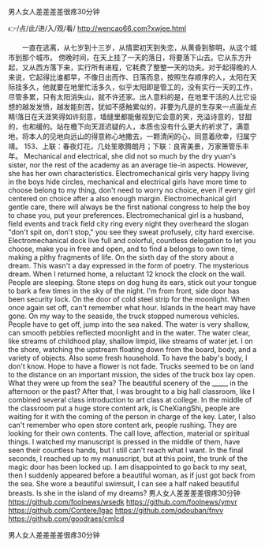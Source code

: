 
男人女人差差差差很疼30分钟




👉/点/此/进/入/观/看/ http://wencao66.com?xwjee.html




　　一直在逃离，从七岁到十三岁，从情窦初天到失恋，从黄昏到黎明，从这个城市到那个城市。
傍晚时间，在天上挂了一天的落日，将要落下山去。它从东方升起，又从西方落下来，实行所有进程，它耗费了整整一天的功夫。对于起得晚的人来说，它起得比谁都早，不像日出而作、日落而息，按照生存顺序的人，太阳在天际挂多久，他就要在地里忙活多久，似乎太阳即是管工的，没有实行一天的工作，尽管多累，只有太阳消失山，就不许还家。出人意料的是，在地里干活的人比它设想的越发发愤，越发能刻苦，犹如不感触累似的，非要为凡是的生存来一点画龙点睛!落日在天涯笑得如许刻意，墙缝里都能傲视到它会意的笑，充溢诗意的，甘甜的，也和缓的。站在檐下向天涯迟疑的人，本质也没有什么更大的祈求了，满意地，将本人的见地向远山的得意称心地撒去，一颗清闲的心，同意着欣幸，归属宁靖。
	153、上联：春夜灯花，几处笙歌腾朗月；下联：良宵美景，万家箫管乐丰年。
Mechanical and electrical, she did not so much by the dry yuan's sister, nor the rest of the academy as an average tie-in aspects.
However, she has her own characteristics.
Electromechanical girls very happy living in the boys hide circles, mechanical and electrical girls have more time to choose belong to my thing, don't need to worry no choice, even if every girl centered on choice after a also enough margin.
Electromechanical girl gentle care, there will always be the first national congress to help the boy to chase you, put your preferences.
Electromechanical girl is a husband, field events and track field city ring every night they overheard the slogan "don't spit on, don't stop," you see they sweat profusely, city hard exercise.
Electromechanical dock live full and colorful, countless delegation to let you choose, make you in free and open, and to find a belongs to own time, making a pithy fragments of life.
On the sixth day of the story about a dream.
This wasn't a day expressed in the form of poetry.
The mysterious dream.
When I returned home, a reluctant 12 knock the clock on the wall.
People are sleeping.
Stone steps on dog hung its ears, stick out your tongue to bark a few times in the sky of the night.
I'm from front, side door has been security lock.
On the door of cold steel strip for the moonlight.
When once again set off, can't remember what hour.
Islands in the heart may have gone.
On my way to the seaside, the truck stopped numerous vehicles.
People have to get off, jump into the sea naked.
The water is very shallow, can smooth pebbles reflected moonlight and in the water.
The water clear, like streams of childhood play, shallow limpid, like streams of water jet.
I on the shore, watching the upstream floating down from the board, body, and a variety of objects.
Also some fresh household.
To have the baby's body, I don't know.
Hope to have a flower is not fade.
Trucks seemed to be on land to the distance on an important mission, the sides of the truck box lay open.
What they were up from the sea?
The beautiful scenery of the _____ in the afternoon or the past?
After that, I was brought to a big hall classroom, like I combined several class introduction to art class at college.
In the middle of the classroom put a huge store content ark, is CheXiangShi, people are waiting for it with the coming of the person in charge of the key.
Later, I also can't remember who open store content ark, people rushing.
They are looking for their own contents.
The call love, affection, material or spiritual things.
I watched my manuscript is pressed in the middle of them, have seen their countless hands, but I still can't reach what I want.
In the final seconds, I reached up to my manuscript, but at this point, the trunk of the magic door has been locked up.
I am disappointed to go back to my seat, then I suddenly appeared before a beautiful woman, as if just got back from the sea.
She wore a beautiful swimsuit, I can see a half naked beautiful breasts.
Is she in the island of my dreams?
男人女人差差差差很疼30分钟 https://github.com/foolnews/wsedk
https://github.com/foolnews/ymyr
https://github.com/Contere/lgac
https://github.com/qdouban/fnvv
https://github.com/goodraes/cmlcd





男人女人差差差差很疼30分钟
